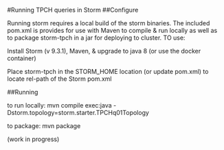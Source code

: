 #Running TPCH queries in Storm
##Configure

Running storm requires a local build of the storm binaries. The included pom.xml is provides for use with Maven to compile & run locally as well as to package storm-tpch in a jar for deploying to cluster. TO use:

Install Storm (v 9.3.1), Maven, & upgrade to java 8 (or use the docker container)

Place storm-tpch in the STORM_HOME location (or update pom.xml) to locate rel-path of the Storm pom.xml

##Running

to run locally: mvn compile exec:java -Dstorm.topology=storm.starter.TPCHq01Topology

to package: mvn package

(work in progress)




